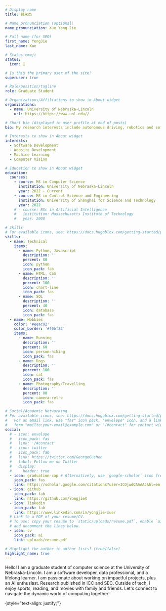 ```yaml
---
# Display name
title: 薛永杰

# Name pronunciation (optional)
name_pronunciation: Xue Yong Jie

# Full name (for SEO)
first_name: YongJie
last_name: Xue

# Status emoji
status:
  icon: 🥎

# Is this the primary user of the site?
superuser: true

# Role/position/tagline
role: Graduate Student

# Organizations/Affiliations to show in About widget
organizations:
  - name: University of Nebraska-Lincoln
    url: https://https://www.unl.edu//

# Short bio (displayed in user profile at end of posts)
bio: My research interests include autonomous driving, robotics and software development.

# Interests to show in About widget
interests:
  - Software Development
  - Website Development
  - Machine Learning
  - Computer Vision

# Education to show in About widget
education:
  courses:
    - course: MS in Computer Science
      institution: University of Nebraska-Lincoln
      year: 2022 - Current
    - course: MS in Control Science and Engineering
      institution: University of Shanghai for Science and Technology
      year: 2022
    # - course: BSc in Artificial Intelligence
    #   institution: Massachusetts Institute of Technology
    #   year: 2008

# Skills
# For available icons, see: https://docs.hugoblox.com/getting-started/page-builder/#icons
skills:
  - name: Technical
    items:
      - name: Python, Javascript
        description: ''
        percent: 80
        icon: python
        icon_pack: fab
      - name: HTML, CSS
        description: ''
        percent: 100
        icon: chart-line
        icon_pack: fas
      - name: SQL
        description: ''
        percent: 40
        icon: database
        icon_pack: fas
  - name: Hobbies
    color: '#eeac02'
    color_border: '#f0bf23'
    items:
      - name: Running
        description: ''
        percent: 60
        icon: person-hiking
        icon_pack: fas
      - name: Dogs
        description: ''
        percent: 100
        icon: cat
        icon_pack: fas
      - name: Photography/Travelling
        description: ''
        percent: 80
        icon: camera-retro
        icon_pack: fas

# Social/Academic Networking
# For available icons, see: https://docs.hugoblox.com/getting-started/page-builder/#icons
#   For an email link, use "fas" icon pack, "envelope" icon, and a link in the
#   form "mailto:your-email@example.com" or "/#contact" for contact widget.
social:
  # - icon: envelope
  #   icon_pack: fas
  #   link: '/#contact'
  # - icon: twitter
  #   icon_pack: fab
  #   link: https://twitter.com/GeorgeCushen
  #   label: Follow me on Twitter
  #   display:
  #     header: true
  - icon: graduation-cap # Alternatively, use `google-scholar` icon from `ai` icon pack
    icon_pack: fas
    link: https://scholar.google.com/citations?user=ICOjwdQAAAAJ&hl=en
  - icon: github
    icon_pack: fab
    link: https://github.com/YongjieX
  - icon: linkedin
    icon_pack: fab
    link: https://www.linkedin.com/in/yongjie-xue/
  # Link to a PDF of your resume/CV.
  # To use: copy your resume to `static/uploads/resume.pdf`, enable `ai` icons in `params.yaml`,
  # and uncomment the lines below.
  - icon: cv
    icon_pack: ai
    link: uploads/resume.pdf

# Highlight the author in author lists? (true/false)
highlight_name: true
---
```

Hello! I am a graduate student of computer science at the University of Nebraska-Lincoln. I am a software developer, data professional, and a lifelong learner. I am passionate about working on impactful projects, plus an AI enthusiast. Research published in ICC and SEC. Outside of tech, I enjoy sports, reading, and movies with family and friends. Let's connect to navigate the dynamic world of computing together!


{style="text-align: justify;"}
